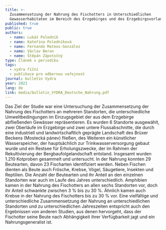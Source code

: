 ```yaml
---
title: >-
  Zusammensetzung der Nahrung des Fischotters in Unterschiedlichen
  Gewasserhabitaten im Bereich des Erzgebirges und des Erzgebirgsvorlandes
published: true
public: true
authors:
  - name: Lukáš Poledník
  - name: Kateřina Poledníková
  - name: Fernando Mateos-González
  - name: Václav Beran
  - name: Štěpán Zápotočný
type: Článek v periodiku
tags:
  - vydra říční
  - publikace pro odbornou veřejnost
journal: bulletin Vydra
year: 2021
lang: de
link: media/bulletin_VYDRA_Deutsche_Nahrung.pdf
---
```

Das Ziel der Studie war eine Untersuchung der Zusammensetzung der Nahrung des Fischotters an mehreren Standorten, die unterschiedliche Umweltbedingungen im Einzugsgebiet der aus dem Erzgebirge abfließenden Gewässer repräsentieren. Es wurden 6 Standorte ausgewählt,  zwei Oberläufe im Erzgebirge und zwei untere Flussabschnitte, die durch eine industriell und landwirtschaftlich geprägte Landschaft des Brüxer Beckens (Mostecká pánev) fließen, des Weiteren ein künstlicher Wasserspeicher, der hauptsächlich zur Trinkwasserversorgung gebaut wurde und ein Restsee für Erholungszwecke, der im Rahmen der Rekultivierung der Bergbaufolgelandschaft entstand. Insgesamt wurden 1.210 Kotproben gesammelt und untersucht.  In der Nahrung konnten 29 Beutearten, davon 23 Fischarten identifiziert werden. Neben Fischen dienten als Beute auch Frösche, Krebse, Vögel, Säugetiere, Insekten und Reptilien. Die Anzahl der Beutearten und ihr Anteil an den einzelnen Standorten war auch im Laufe des Jahres unterschiedlich. Amphibien kamen in der Nahrung des Fischotters an allen sechs Standorten vor, doch ihr Anteil schwankte zwischen 3 % bis zu 30 %. Ähnlich kamen auch Krebse in der Nahrung des Fischotters bis zu 30 % vor. Eine vielfältige und unterschiedliche Zusammensetzung der Nahrung an unterschiedlichen Standorten und zu unterschiedlichen Jahreszeiten entspricht auch den Ergebnissen von anderen Studien, aus denen hervorgeht, dass der Fischotter seine Beute nach Abhängigkeit ihrer Verfügbarkeit jagt und ein Nahrungsgeneralist ist.

